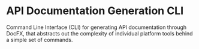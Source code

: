 # API Documentation Generation CLI

Command Line Interface (CLI) for generating API documentation through DocFX, that abstracts out the complexity of individual platform tools behind a simple set of commands.
